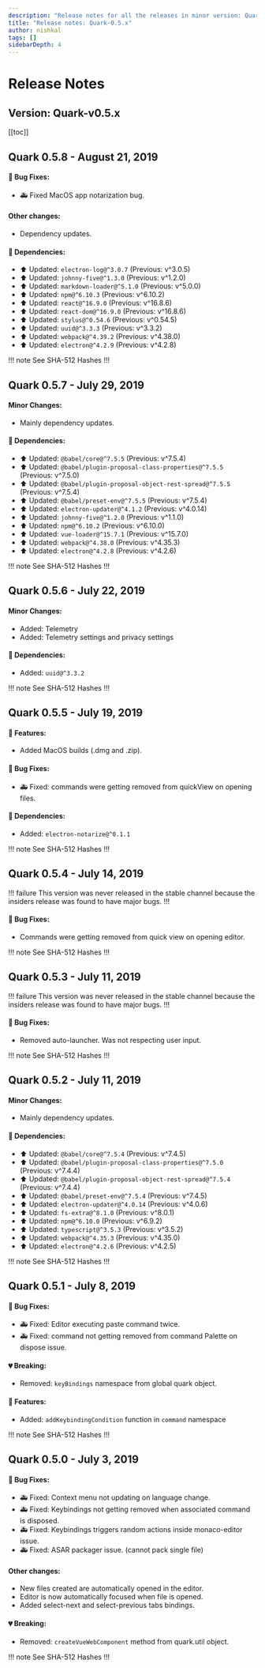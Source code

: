 ```yaml
---
description: "Release notes for all the releases in minor version: Quark-0.5.x"
title: "Release notes: Quark-0.5.x"
author: nishkal
tags: []
sidebarDepth: 4
---
```



# Release Notes

## Version: Quark-v0.5.x



[[toc]]

<!-- Quark-0.5.8-start -->
## Quark 0.5.8 - August 21, 2019

#### 🐞 Bug Fixes:
* 🚑 Fixed MacOS app notarization bug.

#### Other changes:
* Dependency updates.

#### 🚀 Dependencies:
* ⬆️ Updated: `electron-log@^3.0.7` (Previous: v^3.0.5)
* ⬆️ Updated: `johnny-five@^1.3.0` (Previous: v^1.2.0)
* ⬆️ Updated: `markdown-loader@^5.1.0` (Previous: v^5.0.0)
* ⬆️ Updated: `npm@^6.10.3` (Previous: v^6.10.2)
* ⬆️ Updated: `react@^16.9.0` (Previous: v^16.8.6)
* ⬆️ Updated: `react-dom@^16.9.0` (Previous: v^16.8.6)
* ⬆️ Updated: `stylus@^0.54.6` (Previous: v^0.54.5)
* ⬆️ Updated: `uuid@^3.3.3` (Previous: v^3.3.2)
* ⬆️ Updated: `webpack@^4.39.2` (Previous: v^4.38.0)
* ⬆️ Updated: `electron@^4.2.9` (Previous: v^4.2.8)


!!! note See SHA-512 Hashes
<DropDown>
<ReleaseNotes :sha='{
    "Quark-win-0.5.8.exe": "faVWmBNHtmmSgg8IM1NoM27jPpNODni/hf8INIOVVssJC1w5mfpCdXyDMe9IK3mugwFgHD7PPKYmNj5u0Qu0DA==",
    "Quark-win-x64-0.5.8.msi": "d2cGNXLMu28N0TnRwiO9sE9NgVJM0xs1CtZIFnmKQfmAC3eyfiFGxpZJKafSYbwhJNYChyE0n0VGOOAAVauwpA==",
    "Quark-win-x64-0.5.8.zip": "WT/bHsrzJyh2nCFnfj56touHu3QN2wpZXy5Zd80nmJMLXqwf9ScldE9YLxU2gF4FW7nu3OWwAq+/nDA6FRpR6g==",
    "Quark-linux-amd64-0.5.8.deb": "VcSntRIpodtiQMeyEXxM3SLyWR17vQgrq0F8P/k2mht0zWJ5X0oxmRf5CJCSEgVjEgWdPO/a6eCntkl6XOwGNw==",
    "Quark-linux-x64-0.5.8.tar.gz": "CQTqFzVsrw4vUlOw74RcMsWlg/OahArj2TSL0LGWVGWKxt4ZCKEfpJL9YtBey0d3f8AN3sTGHBsc4CwgKzE9cQ==",
    "Quark-linux-x86_64-0.5.8.AppImage": "FJhrt7uaJYokrRJWH2bDyGM5QtYU6lk3GENwdGFdXpNrGaBSP0rJ5FYqJDNAgKg8Q1Q49zK9hEzSwHEhdpk/Gg=="
}' />
</DropDown>
!!!

<!-- ---------------------------------------------- -->
<!-- Quark-0.5.8-end -->




<!-- Quark-0.5.7-start -->
## Quark 0.5.7 - July 29, 2019

#### Minor Changes:
* Mainly dependency updates.

#### 🚀 Dependencies:
* ⬆️ Updated: `@babel/core@^7.5.5` (Previous: v^7.5.4)
* ⬆️ Updated: `@babel/plugin-proposal-class-properties@^7.5.5` (Previous: v^7.5.0)
* ⬆️ Updated: `@babel/plugin-proposal-object-rest-spread@^7.5.5` (Previous: v^7.5.4)
* ⬆️ Updated: `@babel/preset-env@^7.5.5` (Previous: v^7.5.4)
* ⬆️ Updated: `electron-updater@^4.1.2` (Previous: v^4.0.14)
* ⬆️ Updated: `johnny-five@^1.2.0` (Previous: v^1.1.0)
* ⬆️ Updated: `npm@^6.10.2` (Previous: v^6.10.0)
* ⬆️ Updated: `vue-loader@^15.7.1` (Previous: v^15.7.0)
* ⬆️ Updated: `webpack@^4.38.0` (Previous: v^4.35.3)
* ⬆️ Updated: `electron@^4.2.8` (Previous: v^4.2.6)


!!! note See SHA-512 Hashes
<DropDown>
<ReleaseNotes :sha='{
    "Quark-win-0.5.7.exe": "zAwWw4mqqcn0z3db3PfG8pn5+acI/wg3vEJBu3tW0QGvOCDOvWr/WYz8Emn5PsrZ1oyzVrH54kpCNvSN29X6Vg==",
    "Quark-win-x64-0.5.7.msi": "WNNFBy6ziwZAfpOxtcmgNvHtan3/fcaEtJQ/Y48jN7xhCnSR0RLR37qWbDmU8OV6nsKikPvH94Q+FoMmb2/ttQ==",
    "Quark-win-x64-0.5.7.zip": "fkdCLLzHOzYYmnLmQBgdUBtSUBToSbhxi/A/ZqxlBdzMSOsjoyHg09zF7v3rfqwuqRwIIR4VIQkWID5PBIroQg==",
    "Quark-linux-amd64-0.5.7.deb": "rRISHJ1uamUUHJjv7pwSltINRNRYbfq9Vhi5Ng5dmvJmUnJlbFU35ZXqqvpFFlayzCRWl7ck4sBmhLKpawHYug==",
    "Quark-linux-x64-0.5.7.tar.gz": "MDGqKOEE4JpQNq5HrLjNAbyEA8hg1X7AJP285YjmMdfnXk1VpGWcNxfp3i3GrF5uY8EfExyjsjV/S3Djaf+dlw==",
    "Quark-linux-x86_64-0.5.7.AppImage": "rKj+j+Fp2PxaTJY7fkIzJhUwn76S6rZN6UW7T5VQ28mLFFWfyq+BdOPSfH8iuPXqwwa+lrcJnDnMXikos456Jg=="
}' />
</DropDown>
!!!

<!-- ---------------------------------------------- -->
<!-- Quark-0.5.7-end -->




<!-- Quark-0.5.6-start -->
## Quark 0.5.6 - July 22, 2019

#### Minor Changes:
* Added: Telemetry
* Added: Telemetry settings and privacy settings

#### 🚀 Dependencies:
* Added: `uuid@^3.3.2`


!!! note See SHA-512 Hashes
<DropDown>
<ReleaseNotes :sha='{
    "Quark-win-0.5.6.exe": "+YmOQn6iJ37A9jqqigxuhuk34JxNArOjHIE74AhNCnW6AYziXbfA8dOji6/MO4+3IdCfC/z6m993Fe3qIg11fw==",
    "Quark-win-x64-0.5.6.msi": "NQjBk82fgugjUQ4CYter3pcBHo3GReUBjy1o5pWxbEy9XOqX6hrdZazv50jTQXgqWaejnJYY3AiSNEeGdEmJjg==",
    "Quark-win-x64-0.5.6.zip": "M/xuRnnLXpC0o6oTzp4NeZUdAQnlSDFJp3rnasuMRGn6C0zBny8zjVnf0A4bqxtIP4Nu9VoS4GLHrc0/NJBQSA==",
    "Quark-linux-amd64-0.5.6.deb": "nIAlR6B2XzTYDkSuHQBXhBGnviEAUWYJ/lAHK9DwG7A1Bp2T1sHvFMVpIbWMCSuq2w3TV6gtdhSoYsq4pmoVJQ==",
    "Quark-linux-x64-0.5.6.tar.gz": "H/75KXjbAFSkMq9F2suW1Jmi4hgXL9vVdEy+gWFPlzBkiicYEHuo8FUtmyrInWaffjX1qIWfHIKXHd3v47Lnog==",
    "Quark-linux-x86_64-0.5.6.AppImage": "nOHDXj13QH5puBUxLvN7xWnn1iCQKTndnB+UKfw9AG2AgRUXn6Ui6h3Kv6xpvX9PZzKx+Kc9f3GY2sZ1xWE6sA=="
}' />
</DropDown>
!!!

<!-- ---------------------------------------------- -->
<!-- Quark-0.5.6-end -->




<!-- Quark-0.5.5-start -->
## Quark 0.5.5 - July 19, 2019

#### 🎉 Features:
* Added MacOS builds (.dmg and .zip).

#### 🐞 Bug Fixes:
* 🚑 Fixed: commands were getting removed from quickView on opening files.

#### 🚀 Dependencies:
* Added: `electron-notarize@^0.1.1`


!!! note See SHA-512 Hashes
<DropDown>
<ReleaseNotes :sha='{
    "Quark-win-0.5.5.exe": "Ric6rDRHsARGxga3godhIprA7Vd4Ehvl6meOlE11pByOTTtxkZ0bKSECNbWy5PK7/9UZw64v3LVHEOP0Lt4uTQ==",
    "Quark-win-x64-0.5.5.msi": "cMiGfTsYX9npLQmVedYHpJfxdceKFk6onABv2PcdIoVOWRerdSi9+gKqVxE1hzmMkE9EIP8yPiMrhSSDLR8OrQ==",
    "Quark-win-x64-0.5.5.zip": "49YjtyBFkvD851mbinuXc9lGT5tcVcUjkU4bTxAgaVouGrP+V9g3UOVtD3Z90vAmnAPVh18TkWc9EPglD3LgiA==",
    "Quark-linux-amd64-0.5.5.deb": "wZjjapAvLrIxZK6tLIx2P/YrvdvtFSiPBxc/GsMpArATzRUU+qgY80EGzP8e5quxXDtrmNWwaQiT9yPLRo1Qmw==",
    "Quark-linux-x64-0.5.5.tar.gz": "0sIKo4VjmXW0vhoBs6SGxNlSj+7maZKDq/X5XsnD2GMvAiwGiJ8ZY/UZ2vOjoMqpAoygGhU/dNyM2ImxWhQrrQ==",
    "Quark-linux-x86_64-0.5.5.AppImage": "mhccL5WtasQ5kqDnoJqT6/MkamaPBw9QI+jxpCyBeYwQDbgtG9rKGmK8jE85j+S1sUPItLOHhvUjYK1H86dBXQ=="
}' />
</DropDown>
!!!

<!-- ---------------------------------------------- -->
<!-- Quark-0.5.5-end -->




<!-- Quark-0.5.4-start -->
## Quark 0.5.4 - July 14, 2019

!!! failure This version was never released in the stable channel because the insiders release was found to have major bugs.
!!!


#### 🐞 Bug Fixes:
* Commands were getting removed from quick view on opening editor.



!!! note See SHA-512 Hashes
<DropDown>
<ReleaseNotes :sha='{
    "Quark-win-0.5.4.exe": "Ck12bG/lByxG4AOI+ShlilDrPXCBHqAUpXLwrVRenJRMxNgxgrabcTslUKbu0k21r/CsnKPwwDhAye7j4f7GNQ==",
    "Quark-win-x64-0.5.4.msi": "JeCGo5x8pzeCIVahRqqbHiP/E2ZCPbfXKZdsNYFX5kn/ohYhDqjHARyTDQk6rQ608hKl1s9bjCj5rcb9o/2tBQ==",
    "Quark-win-x64-0.5.4.zip": "Rnt/4Wb4YNZu9GJXEKXPak+Jb0SqkW8NLLbB/jIa+ugMENegsG8808zbDe4ZqxkMM9jphIn3J2IYoE81oYu9bQ==",
    "Quark-linux-amd64-0.5.4.deb": "xSjOJpJS4/LX6mqiiuXJp4rByuKx2RnqwkapDyBbAwCPfBj+271Z9M9HFVxRIFkBBeMc6VT5EXzTzLhFIx2P2Q==",
    "Quark-linux-x64-0.5.4.tar.gz": "nfrpO6Wsudn1MTVMH0f1kmv4phd3O4l8R81jl2F412sO3VNxNI+J8htZ3/m56bdeu5E7oKh6Xe2zHBCEyhxvoQ==",
    "Quark-linux-x86_64-0.5.4.AppImage": "0f+xFislEPKStCTnMfVXJCgax1vOW30+JQLUR8COMJVXo07Pnd/Ug4HfZzIIerOycat4XVWNlaVY/CIaUbc/dQ=="
}' />
</DropDown>
!!!

<!-- ---------------------------------------------- -->
<!-- Quark-0.5.4-end -->




<!-- Quark-0.5.3-start -->
## Quark 0.5.3 - July 11, 2019

!!! failure This version was never released in the stable channel because the insiders release was found to have major bugs.
!!!


#### 🐞 Bug Fixes:
* Removed auto-launcher. Was not respecting user input.



!!! note See SHA-512 Hashes
<DropDown>
<ReleaseNotes :sha='{
    "Quark-win-0.5.3.exe": "1xApGQ+0PvxYthjSv8lqRa1820ogfshnHILZIYcbWiLTIujuiuyMRsPkuJCYWuOo8a7CDK3sqE/4VIbPsgnqvA==",
    "Quark-win-x64-0.5.3.msi": "wXJzxOXMjwSadUOZ7giAhkDt+ZhWbrm4zV7GkbxSDzUPRJZS/ft9BxYuCWPwstTMkegYOINDvI45vBkgly7Org==",
    "Quark-win-x64-0.5.3.zip": "MzjJB27EEEXn4ZF9oVOqNlH1Q+FoMRsbC6rKWaqxZp88/FUMryn59uoPO0Z25YQ8Hp92CE6PeY59sA0WjTlpEQ==",
    "Quark-linux-amd64-0.5.3.deb": "Bpwus7qxFUKNef0wy5H0/OdnaFN9pbyqX/8SyQ0WIdbpo8rBry8QDVW1WlXdyOx2546AE8GESCDtB9bIKMZgKg==",
    "Quark-linux-x64-0.5.3.tar.gz": "xHI7tNvyLucDzWkuDzS5IRtvfSYa/5v36yxacWCjJFzzCBlgkG/PcrBax7cd8xEffV7CNdJZEZe9i6yPWaqizQ==",
    "Quark-linux-x86_64-0.5.3.AppImage": "Arf+73qMqTyFG3CS0zSgfo0zTWKOW5wmQZPbRaIgrFEkgYSZCkqezi4sgM8oQLqSiPJiLzhwsLEFvoOSNBEmdA=="
}' />
</DropDown>
!!!

<!-- ---------------------------------------------- -->
<!-- Quark-0.5.3-end -->




<!-- Quark-0.5.2-start -->
## Quark 0.5.2 - July 11, 2019

#### Minor Changes:
* Mainly dependency updates.

#### 🚀 Dependencies:
* ⬆️ Updated: `@babel/core@^7.5.4` (Previous: v^7.4.5)
* ⬆️ Updated: `@babel/plugin-proposal-class-properties@^7.5.0` (Previous: v^7.4.4)
* ⬆️ Updated: `@babel/plugin-proposal-object-rest-spread@^7.5.4` (Previous: v^7.4.4)
* ⬆️ Updated: `@babel/preset-env@^7.5.4` (Previous: v^7.4.5)
* ⬆️ Updated: `electron-updater@^4.0.14` (Previous: v^4.0.6)
* ⬆️ Updated: `fs-extra@^8.1.0` (Previous: v^8.0.1)
* ⬆️ Updated: `npm@^6.10.0` (Previous: v^6.9.2)
* ⬆️ Updated: `typescript@^3.5.3` (Previous: v^3.5.2)
* ⬆️ Updated: `webpack@^4.35.3` (Previous: v^4.35.0)
* ⬆️ Updated: `electron@^4.2.6` (Previous: v^4.2.5)


!!! note See SHA-512 Hashes
<DropDown>
<ReleaseNotes :sha='{
    "Quark-win-0.5.2.exe": "TgMlXuj2CnCvHd6mRfyaQmNek1BdbVf5MzHDTHnieij06fJutvZSCCqD6r6yLJs2/VnIdOo2kfA6m43plMNb+Q==",
    "Quark-win-x64-0.5.2.msi": "PiuBnptq5A+a6dUXMqmqHsffQzQHaDR569eXkn+3rEqIdra/r5qOPv16yp7ZGgjsZb0z8BU6DogwxbBSV4e3fQ==",
    "Quark-win-x64-0.5.2.zip": "N1d/f4OXlXvHr5m9vrW8PkzstjaRhNbHWlv9C2gexsevFnZyxV3yM96GBPcb3khdYqRHQ3MY1QkMReYhc1Yp9A==",
    "Quark-linux-amd64-0.5.2.deb": "QgjM2tri9MWbjlbTlRuV4h5a8u/eR7nNmQV3O+kNjofT1sktUw9X74xCn8qeSoEpZRmCp3MMOCNeOR4SIIWHxw==",
    "Quark-linux-x64-0.5.2.tar.gz": "A6H7Yl4yiOP3eBmVwH4YSCzTSYhZoYcv34H3M/FnOWot/eVolBJsFtgK1kwbflBj49jgEXIez1ArASiaAAF2yA==",
    "Quark-linux-x86_64-0.5.2.AppImage": "eVmKffTXNsEYivBUrBHT2SzNwW0DjDXIEfQ/IlaNtN2whI3gu25FzJIAbau4scs7FBRzDUNirndmleCcDK3hcQ=="
}' />
</DropDown>
!!!

<!-- ---------------------------------------------- -->
<!-- Quark-0.5.2-end -->




<!-- Quark-0.5.1-start -->
## Quark 0.5.1 - July 8, 2019

#### 🐞 Bug Fixes:
* 🚑 Fixed: Editor executing paste command twice.
* 🚑 Fixed: command not getting removed from command Palette on dispose issue.

#### 💔 Breaking:
* Removed: `keyBindings` namespace from global quark object.

#### 🎉 Features:
* Added: `addKeybindingCondition` function in `command` namespace



!!! note See SHA-512 Hashes
<DropDown>
<ReleaseNotes :sha='{
    "Quark-win-0.5.1.exe": "8D3K03Se11NP4FqcO1dun975PrKt+ogUSm/B+xnOgm4C6CPHrDtdV6ltbIhhlIOgCZc0CvFSa7IA7OpdGeYJAQ==",
    "Quark-win-x64-0.5.1.msi": "GkvzmnJD9+sVmmIMYSN0DERXKKWqM0/GU75yvf1WdW062W5zxSDWvKdtKAGMiQdrter0crsbRhhVlOPF5zT+fg==",
    "Quark-win-x64-0.5.1.zip": "0aRXGyRW2JATbbkqFA/9A7pQXEUua8yoEv1U+85UgMl9aoRNbb9uo1Or9FAtE5inz3di8hOOvXNgNR+hrTWs8w==",
    "Quark-linux-amd64-0.5.1.deb": "9NZDINUko98fAS6o1CRDEzkAmUa+5Aknb+hXZNjLZZhZRNLDs7oqgUlLHiy4I0iZNXbdE1eibfSrOT7LFPQTZg==",
    "Quark-linux-x64-0.5.1.tar.gz": "QkGXr7SG1XlDSudS7yzQARwDPI4lpJvpYYYDX5wiWDq9bxSZI/JHGzMPhVFT5VsDRito+vcuTymMRB97PIehpw==",
    "Quark-linux-x86_64-0.5.1.AppImage": "FwSC78EFIokphq8NxOIUOTOeErMSu3MfCsQIPOOMsJlHEldQugZGgPhRqKoEQUyZ5wS5SNW0R92lzAMinR9jbg=="
}' />
</DropDown>
!!!

<!-- ---------------------------------------------- -->
<!-- Quark-0.5.1-end -->




<!-- Quark-0.5.0-start -->
## Quark 0.5.0 - July 3, 2019

#### 🐞 Bug Fixes:
* 🚑 Fixed: Context menu not updating on language change.
* 🚑 Fixed: Keybindings not getting removed when associated command is disposed.
* 🚑 Fixed: Keybindings triggers random actions inside monaco-editor issue.
* 🚑 Fixed: ASAR packager issue. (cannot pack single file)

#### Other changes:
* New files created are automatically opened in the editor.
* Editor is now automatically focused when file is opened.
* Added select-next and select-previous tabs bindings.

#### 💔 Breaking:
* Removed: `createVueWebComponent` method from quark.util object.



!!! note See SHA-512 Hashes
<DropDown>
<ReleaseNotes :sha='{
    "Quark-win-0.5.0.exe": "RTxwtMUgpNOztN4wtrJgwcLNzwn5nLXjM7J6Fiqrg90Wrqj/q89D6Sv5WN+Zq5+woiEE8+F5u/VFl2b+bH1xew==",
    "Quark-win-x64-0.5.0.msi": "nyfZICtVjytS4bs6FL4kYTBBrgn5suW2rUghnYLhgicFTmPHSx3SNJVB2wRfa6XBeD6A8IVAwY7h836Mq8fiJw==",
    "Quark-win-x64-0.5.0.zip": "0GS+9/D/92uu0uud8FJ5jy0ueEyV0sjX5el8UMarXn4KObmQydvJc4p2J9fANDknOQBHq6JxJNeL7jVp8PrbJA==",
    "Quark-linux-amd64-0.5.0.deb": "otN1TCzZk8Noy5h8/HkuQ2Bv4hruXwRruNjURVDaH8HdVh2xFJEAhrbWXtuqjdio0lD+0m+XYYiHVqaY+bQ4qw==",
    "Quark-linux-x64-0.5.0.tar.gz": "F+evYuu7oXSr+TdxpnW/GFkaZgvL9+Fe4eqh/YhBrVho56GnLkmiZ+fC7DnOlsZj3TQYm7Y+6PMa1D5xzgM80Q==",
    "Quark-linux-x86_64-0.5.0.AppImage": "9S3dKLlpN4pSxwAVZq78vfxUcFDBGqFcXp4cf3f4dlA13Ctk99Fo/oufGLUtqRKfgb0KCOUig1X96MU1uREkvw=="
}' />
</DropDown>
!!!

<!-- ---------------------------------------------- -->
<!-- Quark-0.5.0-end -->


